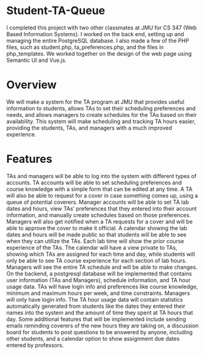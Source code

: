 # Student-TA-Queue

I completed this project with two other classmates at JMU for CS 347 (Web Based Information Systems). I worked on the back end, setting up and managing the entire PostgreSQL database. I also made a few of the PHP files, such as student.php, ta_preferences.php, and the files in php_templates. We worked together on the design of the web page using Semantic UI and Vue.js.

# Overview
We will make a system for the TA program at JMU that provides useful information to students, allows TAs to set their scheduling preferences and needs, and allows managers to create schedules for the TAs based on their availability. This system will make scheduling and tracking TA hours easier, providing the students, TAs, and managers with a much improved experience.
# Features
TAs and managers will be able to log into the system with different types of accounts. 
TA accounts will be able to set scheduling preferences and course knowledge with a simple form that can be edited at any time. A TA will also be able to request for a cover in case something comes up, using a queue of potential coverers.
Manager accounts will be able to set TA lab dates and hours, view TAs’ preferences that they entered into their account information, and manually create schedules based on those preferences. Managers will also get notified when a TA requests for a cover and will be able to approve the cover to make it official.
	A calendar showing the lab dates and hours will be made public so that students will be able to see when they can utilize the TAs. Each lab time will show the prior course experience of the TAs. The calendar will have a view private to TAs, showing which TAs are assigned for each time and day, while students will only be able to see TA course experience for each section of lab hours. Managers will see the entire TA schedule and will be able to make changes.
	On the backend, a postgresql database will be implemented that contains user information (TAs and Managers), schedule information, and TA hour usage data. TAs will have login info and preferences like course knowledge, minimum and maximum hours per week, and time constraints. Managers will only have login info. The TA hour usage data will contain statistics automatically generated from students like the dates they entered their names into the system and the amount of time they spent at TA hours that day.
	Some additional features that will be implemented include sending emails reminding coverers of the new hours they are taking on, a discussion board for students to post questions to be answered by anyone, including other students, and a calendar option to show assignment due dates entered by professors.
